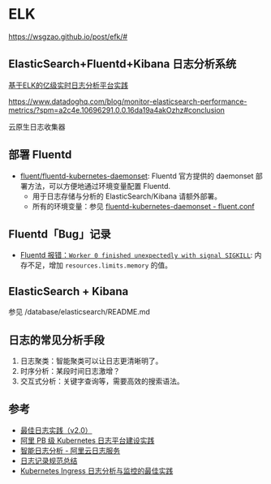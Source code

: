 # ELK
https://wsgzao.github.io/post/efk/#

## ElasticSearch+Fluentd+Kibana 日志分析系统
[基于ELK的亿级实时日志分析平台实践](https://blog.csdn.net/gb4215287/article/details/80800361)

https://www.datadoghq.com/blog/monitor-elasticsearch-performance-metrics/?spm=a2c4e.10696291.0.0.16da19a4akOzhz#conclusion

云原生日志收集器

## 部署 Fluentd

- [fluent/fluentd-kubernetes-daemonset](https://github.com/fluent/fluentd-kubernetes-daemonset/): Fluentd 官方提供的 daemonset 部署方法，可以方便地通过环境变量配置 Fluentd.
  - 用于日志存储与分析的 ElasticSearch/Kibana 请额外部署。
  - 所有的环境变量：参见 [fluentd-kubernetes-daemonset - fluent.conf](https://github.com/fluent/fluentd-kubernetes-daemonset/blob/master/docker-image/v1.9/debian-elasticsearch7/conf/fluent.conf)

## Fluentd「Bug」记录

- [Fluentd 报错：`Worker 0 finished unexpectedly with signal SIGKILL`](https://github.com/fluent/fluentd/issues/2408): 内存不足，增加 `resources.limits.memory` 的值。


## ElasticSearch + Kibana

参见  /database/elasticsearch/README.md 


## 日志的常见分析手段

1. 日志聚类：智能聚类可以让日志更清晰明了。
2. 时序分析：某段时间日志激增？
3. 交互式分析：关键字查询等，需要高效的搜索语法。

## 参考

- [最佳日志实践（v2.0）](https://zhuanlan.zhihu.com/p/27363484)
- [阿里 PB 级 Kubernetes 日志平台建设实践](https://www.infoq.cn/article/HiIxh-8o0Lm4b3DWKvph)
- [智能日志分析 - 阿里云日志服务](https://zhuanlan.zhihu.com/aliyunlog)
- [日志记录规范总结](http://jalan.space/2019/05/09/2019/logging-best-pratices/)
- [Kubernetes Ingress 日志分析与监控的最佳实践](https://my.oschina.net/u/1464083/blog/3028522)

